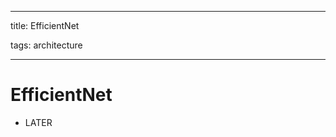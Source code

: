 
---

title: EfficientNet

tags: architecture 

---

# EfficientNet
- LATER












































